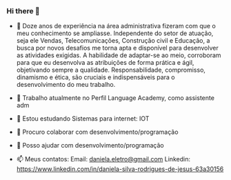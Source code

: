 ### Hi there 👋

- 💬 Doze anos de experiência na área administrativa fizeram com que o meu conhecimento se ampliasse. Independente do setor de atuação, seja ele Vendas, Telecomunicações, Construção civil e Educação, a busca por novos desafios me torna apta e disponível para desenvolver as atividades exigidas.
A habilidade de adaptar-se ao meio, corroboram para que eu desenvolva as atribuições de forma prática e ágil, objetivando sempre a qualidade.
Responsabilidade, compromisso, dinamismo e ética, são cruciais e indispensáveis para o desenvolvimento do meu trabalho. 

- 🔭 Trabalho atualmente no Perfil Language Academy, como assistente adm

- 🌱 Estou estudando Sistemas para internet: IOT

- 👯 Procuro colaborar com desenvolvimento/programação

- 👯 Posso ajudar com desenvolvimento/programação

- 📫 Meus contatos:
Email: daniela.eletro@gmail.com
Linkedin: https://www.linkedin.com/in/daniela-silva-rodrigues-de-jesus-63a30156


